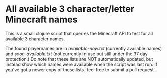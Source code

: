 All available 3 character/letter Minecraft names
=====

This is a small clojure script that queries the Minecraft API to test for all available 3 character names.

The found playernames are in *available-now.txt* (currently available names) and *soon-available.txt* (not currently in use but still under the 37 day protection.) Do note that these lists are NOT automatically updated, but instead show which names were available when the script was last run. If you've got a newer copy of these lists, feel free to submit a pull request.
